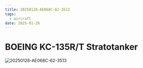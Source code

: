 ```yaml
---
title: 20250128-AE068C-62-3513
tags:
  - aircraft
date: 2025-01-28
---
```


# BOEING KC-135R/T Stratotanker

![20250128-AE068C-62-3513](/aircraft/20250128-AE068C-62-3513.jpg)